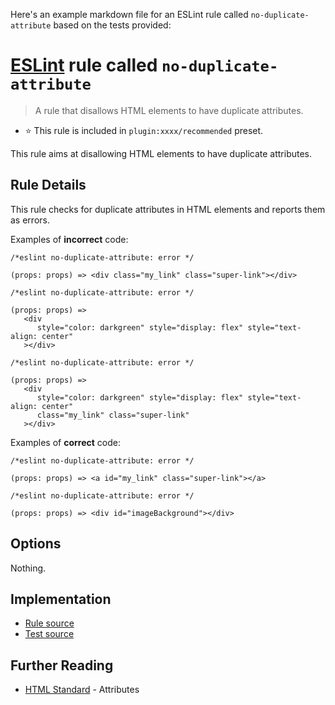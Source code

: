 Here's an example markdown file for an ESLint rule called `no-duplicate-attribute` based on the tests provided:

# [ESLint](https://www.google.com/search?q=ESLint) rule called `no-duplicate-attribute`

> A rule that disallows HTML elements to have duplicate attributes.

- ⭐️ This rule is included in `plugin:xxxx/recommended` preset.

This rule aims at disallowing HTML elements to have duplicate attributes.

## Rule Details

This rule checks for duplicate attributes in HTML elements and reports them as errors.

Examples of **incorrect** code:

```tsx
/*eslint no-duplicate-attribute: error */

(props: props) => <div class="my_link" class="super-link"></div>
```

```tsx
/*eslint no-duplicate-attribute: error */

(props: props) => 
   <div 
      style="color: darkgreen" style="display: flex" style="text-align: center"
   ></div>
```

```tsx
/*eslint no-duplicate-attribute: error */

(props: props) => 
   <div 
      style="color: darkgreen" style="display: flex" style="text-align: center"
      class="my_link" class="super-link"
   ></div>
```

Examples of **correct** code:

```tsx
/*eslint no-duplicate-attribute: error */

(props: props) => <a id="my_link" class="super-link"></a>
```

```tsx
/*eslint no-duplicate-attribute: error */

(props: props) => <div id="imageBackground"></div>
```

## Options

Nothing.

## Implementation

- [Rule source](../../src/rules/no-duplicate-attribute.ts)
- [Test source](../../tests/rules/no-duplicate-attribute.ts)

## Further Reading

- [HTML Standard](https://www.google.com/search?q=HTML%20Standard) - Attributes
